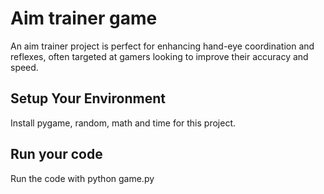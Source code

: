 # Aim trainer game
An aim trainer project is perfect for enhancing hand-eye coordination and reflexes, often targeted at gamers looking to improve their accuracy and speed. 

## Setup Your Environment
Install pygame, random, math and time for this project.

## Run your code
Run the code with python game.py

